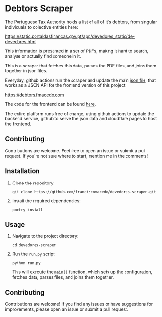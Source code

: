 # Debtors Scraper

The Portuguese Tax Authority holds a list of all of it's debtors, from singular individuals to colective entities here:

https://static.portaldasfinancas.gov.pt/app/devedores_static/de-devedores.html

This information is presented in a set of PDFs, making it hard to search, analyse or actually find someone in it.

This is a scraper that fetches this data, parses the PDF files, and joins them together in json files. 

Everyday, github actions run the scraper and update the main [json file](./data/debtors.json), that works as a JSON API for the frontend version of this project:

https://debtors.fmacedo.com

The code for the frontend can be found [here](https://github.com/franciscobmacedo/debtors).

The entire platform runs free of charge, using github actions to update the backend service, github to serve the json data and cloudflare pages to host the frontend.
## Contributing

Contributions are welcome.  Feel free to open an issue or submit a pull request. If you're not sure where to start, mention me in the comments!


## Installation

1. Clone the repository:

    ```shell
    git clone https://github.com/franciscomacedo/devedores-scraper.git
    ```

2. Install the required dependencies:

    ```shell
    poetry install
    ```

## Usage

1. Navigate to the project directory:

    ```shell
    cd devedores-scraper
    ```

2. Run the `run.py` script:

    ```shell
    python run.py
    ```

    This will execute the `main()` function, which sets up the configuration, fetches data, parses files, and joins them together.

## Contributing

Contributions are welcome! If you find any issues or have suggestions for improvements, please open an issue or submit a pull request.
